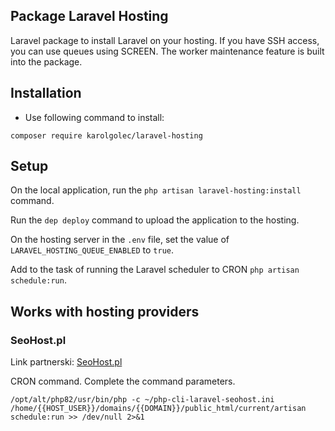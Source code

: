 ## Package Laravel Hosting

Laravel package to install Laravel on your hosting. If you have SSH access,
you can use queues using SCREEN. The worker maintenance feature is built into the package.

## Installation

- Use following command to install:

```
composer require karolgolec/laravel-hosting
```

## Setup

On the local application, run the `php artisan laravel-hosting:install` command.

Run the `dep deploy` command to upload the application to the hosting.

On the hosting server in the `.env` file, set the value of `LARAVEL_HOSTING_QUEUE_ENABLED` to `true`.

Add to the task of running the Laravel scheduler to CRON `php artisan schedule:run`.

## Works with hosting providers

### SeoHost.pl

Link partnerski: [SeoHost.pl](https://seohost.pl/?ref=49482)

CRON command. Complete the command parameters.

```
/opt/alt/php82/usr/bin/php -c ~/php-cli-laravel-seohost.ini /home/{{HOST_USER}}/domains/{{DOMAIN}}/public_html/current/artisan schedule:run >> /dev/null 2>&1
```
